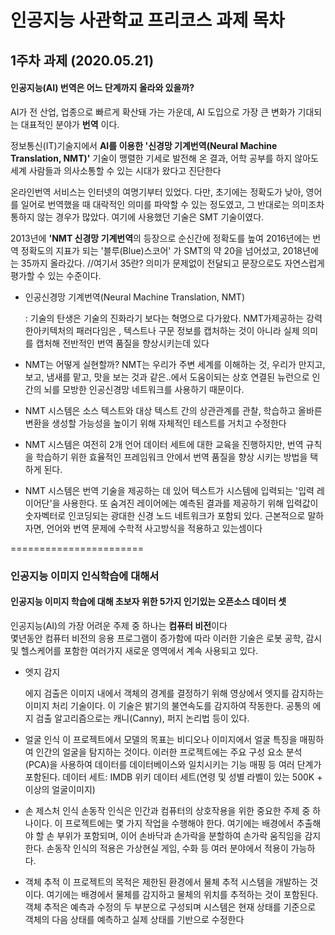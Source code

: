 # 인공지능 사관학교 프리코스 과제 목차

## 1주차 과제 (2020.05.21)

#### 인공지능(AI) 번역은 어느 단계까지 올라와 있을까?
AI가 전 산업, 업종으로 빠르게 확산돼 가는 가운데, AI 도입으로 가장 큰 변화가 기대되는 대표적인 분야가 **번역** 이다.

정보통신(IT)기술지에서 **AI를 이용한 '신경망 기계번역(Neural Machine Translation, NMT)'** 기술이 맹렬한 기세로 발전해 온 결과, 어학 공부를 하지 않아도 세계 사람들과 의사소통할 수 있는 시대가 왔다고 진단한다

온라인번역 서비스는 인터넷의 여명기부터 있었다. 다만, 초기에는 정확도가 낮아, 영어를 일어로 번역했을 때 대락적인 의미를 파악할 수 있는 정도였고, 그 반대로는 의미조차 통하지 않는 경우가 많았다. 여기에 사용했던 기술은 SMT 기술이였다.

2013년에 **'NMT 신경망 기계번역**의 등장으로 순신간에 정확도를 높여 2016년에는 번역 정확도의 지표가 되는 '블루(Blue)스코어' 가 SMT의 약 20을 넘어섰고, 2018년에는 35까지 올라갔다. //여기서 35란? 의미가 문제없이 전달되고 문장으로도 자연스럽게 평가할 수 있는 수준이다.

* 인공신경망 기계번역(Neural Machine Translation, NMT)

    : 기술의 탄생은 기술의 진화라기 보다는 혁명으로 다가왔다. NMT가제공하는 강력한아키텍처의 패러다임은 , 텍스트나 구문 정보를 캡처하는 것이 아니라 실제 의미를 캡처해 전반적인 번역 품질을 향상시키는데 있다

* NMT는 어떻게 실현할까? NMT는 우리가 주변 세계를 이해하는 것, 우리가 만지고, 보고, 냄새를 맡고, 맛을 보는 것과 같은..에서 도움이되는 상호 연결된 뉴런으로 인간의 뇌를 모방한 인공신경망 네트워크를 사용하기 때문이다.

* NMT 시스템은 소스 텍스트와 대상 텍스트 간의 상관관계를 관찰, 학습하고 올바른 변환을 생성할 가능성을 높이기 위해 자체적인 테스트를 거치고 수정한다

* NMT 시스템은 여전히 2개 언어 데이터 세트에 대한 교육을 진행하지만, 번역 규칙을 학습하기 위한 효율적인 프레임워크 안에서 번역 품질을 향상 시키는 방법을 택하게 된다.

* NMT 시스템은 번역 기술을 제공하는 데 있어 텍스트가 시스템에 입력되는 '입력  레이어단'을 사용한다. 또 숨겨진 레이어에는 예측된 결과를 제공하기 위해 입력값이 숫자벡터로 인코딩되는 광대한 신경 노드 네트워크가 포함되 있다. 근본적으로 말하자면, 언어와 번역 문제에 수학적 사고방식을 적용하고 있는셈이다

=======================

### 인공지능 이미지 인식학습에 대해서
#### 인공지능 이미지 학습에 대해 초보자 위한 5가지 인기있는 오픈소스 데이터 셋
인공지능(AI)의 가장 어려운 주제 중 하나는 **컴퓨터 비전**이다  
몇년동안 컴퓨터 비전의 응용 프로그램이 증가함에 따라 이러한 기술은 로봇 공학, 감시 및 헬스케어를 포함한 여러가지 새로운 영역에서 계속 사용되고 있다.

* 엣지 감지

  에지 검출은 이미지 내에서 객체의 경계를 결정하기 위해 영상에서 엣지를 감지하는 이미지 처리 기술이다. 이 기술은 밝기의 불연속도를 감지하여 작동한다. 공통의 에지 검출 알고리즘으로는 캐니(Canny), 퍼지 논리법 등이 있다.

* 얼굴 인식
  이 프로젝트에서 모델의 목표는 비디오나 이미지에서 얼굴 특징을 매핑하여 인간의 얼굴을 탐지하는 것이다. 이러한 프로젝트에는 주요 구성 요소 분석(PCA)을 사용하여 데이터를 데이터베이스와 일치시키는 기능 매핑 등 여러 단계가 포함된다.
  데이터 세트: IMDB 위키 데이터 세트(연령 및 성별 라벨이 있는 500K + 이상의 얼굴이미지)

* 손 제스처 인식 
  손동작 인식은 인간과 컴퓨터의 상호작용을 위한 중요한 주제 중 하나이다. 이 프로젝트에는 몇 가지 작업을 수행해야 한다. 여기에는 배경에서 추출해야 할 손 부위가 포함되며, 이어 손바닥과 손가락을 분할하여 손가락 움직임을 감지한다. 손동작 인식의 적용은 가상현실 게임, 수화 등 여러 분야에서 적용이 가능하다.

* 객체 추적
  이 프로젝트의 목적은 제한된 환경에서 물체 추적 시스템을 개발하는 것이다. 여기에는 배경에서 물체를 감지하고 물체의 위치를 추적하는 것이 포함된다. 객체 추적은 예측과 수정의 두 부분으로 구성되며 시스템은 현재 상태를 기준으로 객체의 다음 상태를 예측하고 실제 상태를 기반으로 수정한다

